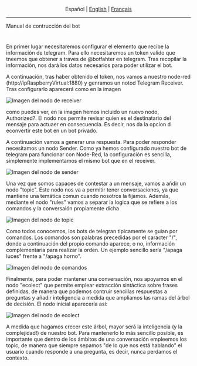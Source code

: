 <p align="center">
  <span>Español</span> |
  <a href="https://github.com/frodcab/HomeBot/blob/master/Manual.en.md">English</a> |
  <a href="https://github.com/frodcab/HomeBot/blob/master/Manual.fr.md">Français</a>
</p>

---



Manual de contrucción del bot
#


En primer lugar necesitaremos configurar el elemento que recibe la información de telegram. Para ello necesitaremos un token valido que tneemos que obtener a traves de @botfahter en telegram. Tras recopilar la información, nos dará los datos necesarios para poder utilizar el bot.

A continuación, tras haber obtenido el token, nos vamos a nuestro node-red (http://ipRaspberryVirtual:1880) y genramos un notod Telegram Receiver. Tras configurarlo aparecerá como en la imagen

![Imagen del nodo de receiver](https://raw.githubusercontent.com/frodcab/HomeBot/master/imgs/Receiver.PNG) 

como puedes ver, en la imagen hemos incluido un nuevo nodo, Authorized?. El nodo nos permite revisar quien es el destinatario del mensaje para actuaer en consecuencia. Es decir, nos da la opcion d econvertir este bot en un bot privado.

A continuación vamos a generar una respuesta. Para poder responder necesitamos un nodo Sender. Como ya hemos configurado nuestro bot de telegram para funcionar con Node-Red, la configuración es sencilla, simplemente implementamos el mismo bot que en el receiver.

![Imagen del nodo de sender](https://raw.githubusercontent.com/frodcab/HomeBot/master/imgs/Sender.PNG) 

Una vez que somos capaces de contestar a un mensaje, vamos a añdir un nodo "topic". Este nodo nos va a permitir tener conversaciones, ya que mantiene una temática comun cuando nosotros la fijamos. Además, mediante el nodo "rules" vamos a separar la logica que se refiere a los comandos y la conversaión propiamente dicha

![Imagen del nodo de topic](https://raw.githubusercontent.com/frodcab/HomeBot/master/imgs/Topic.PNG) 

Como todos conocemos, los bots de telegran tipicamente se guian por comandos. Los comandos son palabras precedidas por el caracter "/", donde a continuación del propio comando aparece, o no, información complementaria para realizar la orden. Un ejemplo sencillo sería "/apaga luces" frente a "/apaga horno". 

![Imagen del nodo de comandos](https://raw.githubusercontent.com/frodcab/HomeBot/master/imgs/Comands.PNG) 

Finalmente, para poder mantener una conversación, nos apoyamos en el nodo "ecolect" que permite emplear extracción sintáctica sobre frases definidas, de manera que podemos contruir sencillas respuestas a preguntas y añadir inteligencia a medida que ampliamos las ramas del árbol de decisión. El nodo inicial aparecería así:

![Imagen del nodo de ecolect](https://raw.githubusercontent.com/frodcab/HomeBot/master/imgs/ecolect.PNG) 

A medida que hagamos crecer este árbol, mayor será la inteligencia (y la complejidad!) de nuestro bot. Para mantenerlo lo más sencillo posible, es importante que dentro de los ámbitos de una conversación empleemos los topic, de manera que siempre sepamos "de lo que nos está hablando" el usuario cuando responde a una pregunta, es decir, nunca perdamos el contexto.




